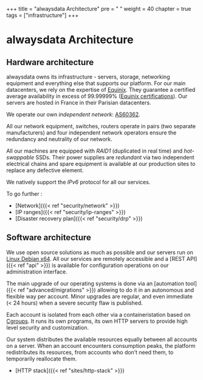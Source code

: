 +++
title = "alwaysdata Architecture"
pre = "<i class='fas fa-fw fa-atom'></i> "
weight = 40
chapter = true
tags = ["infrastructure"]
+++
# alwaysdata Architecture

## Hardware architecture

alwaysdata owns its infrastructure - servers, storage, networking equipment and everything else that supports our platform. For our main datacenters, we rely on the expertise of [Equinix](https://www.equinix.com/). They guarantee a certified average availability in excess of 99.99999% ([Equinix certifications](https://www.equinix.co.uk/data-centers/design/standards-compliance)). Our servers are hosted in France in their Parisian datacenters.

We operate our own *independent network*: [AS60362](http://as60362.net/).

All our network equipment, switches, routers operate in pairs (two separate manufacturers) and four independent network operators ensure the redundancy and neutrality of our network.

All our machines are equipped with *RAID1* (duplicated in real time) and *hot-swappable* SSDs. Their power supplies are *redundant* via two independent electrical chains and spare equipment is available at our production sites to replace any defective element.

We natively support the *IPv6* protocol for all our services.

To go further :
- [Network]({{< ref "security/network" >}})
- [IP ranges]({{< ref "security/ip-ranges" >}})
- [Disaster recovery plan]({{< ref "security/drp" >}})

## Software architecture

We use open source solutions as much as possible and our servers run on [Linux Debian x64](https://www.debian.org/). All our services are remotely accessible and a [REST API]({{< ref "api" >}}) is available for configuration operations on our administration interface.

The main upgrade of our operating systems is done via an [automation tool]({{< ref "advanced/migrations" >}}) allowing to do it in an autonomous and flexible way per account. Minor upgrades are regular, and even immediate (< 24 hours) when a severe security flaw is published.

Each account is isolated from each other via a containeristation based on [Cgroups](https://en.wikipedia.org/wiki/Cgroups). It runs its own programs, its own HTTP servers to provide high level security and customization.

Our system distributes the available resources equally between all accounts on a server. When an account encounters consumption peaks, the platform redistributes its resources, from accounts who don’t need them, to temporarily reallocate them.

- [HTTP stack]({{< ref "sites/http-stack" >}})
